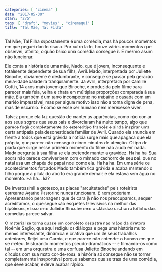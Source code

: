 ```yaml
---
categories: [ "cinema" ]
date: "2017-05-30"
stars: "2/5"
tags: [ "draft", "movies" , "cinemaqui" ]
title: "Tal Mãe, Tal Filha"
---
```

Tal Mãe, Tal Filha supostamente é uma comédia, mas há poucos momentos em que peguei dando risada. Por outro lado, houve vários momentos que observei, atônito, o quão baixo uma comédia consegue ir. E mesmo assim não funcionar.

Ele conta a história de uma mãe, Mado, que é jovem, inconsequente e totalmente dependente de sua filha, Avril. Mado, interpretada por Juliette Binoche, obviamente é deslumbrante, e consegue se passar pela geração meia-idade baladeira tranquilamente. Já Avril, interpretada por Camille Cottin, 14 anos mais jovem que Binoche, é produzida pelo filme para parecer mais feia, velha e chata em múltiplas proporções comparada à sua mãe. Ela também é um tanto incompetente no trabalho e casada com um marido imprestável, mas por algum motivo isso não a torna digna de pena, mas de escárnio. É como se esse ser humano nem merecesse viver.

Talvez porque ela faz questão de manter as aparências, como não contar aos seus sogros que seus pais e divorciaram há muito tempo, algo que parece fugir completamente do estereótipo francês e ainda inspirar uma certa antipatia pela desonestidade familiar de Avril. Quando ela anuncia em frente a todos que está grávida a notícia surge mais que apagada que ela própria, que parece não conseguir cinco minutos de atenção. O tipo de piada que surge nesse primeiro momento do filme não ajuda em nada. Mado pergunta à sua filha se ela pretende manter a gravidez. Ha ha ha. Sua sogra não parece conviver bem com o mimado cachorro de seu pai, que no natal usa um chapéu de papai noel como ela. Ha ha ha. Em uma série de acontecimentos forçados Mado também fica grávida e acaba mantendo o filho porque a pílula do aborto era grande demais e ela estava sem água no momento. Ha ha... hã?

De inverossímil a grotesco, as piadas "arquitetadas" pela roteirista estreante Agathe Pastorino nunca funcionam. E nem poderiam. Apresentando personagens que de cara já não nos preocupamos, sequer acreditamos, o que segue são esquetes televisivos na melhor das hipóteses, e isso nem Juliette Binoche nem o clássico cachorro fofinho das comédias parece salvar.

O material se torna quase um completo desastre nas mãos da diretora Noémie Saglio, que aqui redigiu os diálogos e pega uma história muito menos interessante, dinâmica e criativa que um de seus trabalhos anteriores, Beijei uma Garota, e que parece não entender o buraco em que se meteu. Misturando momentos pseudo-dramáticos -- e filmando-os como tal -- em uma orquestra e uma confusa Juliette Binoche andando em círculos com sua moto cor-de-rosa, a história só consegue não se tornar completamente insuportável porque sabemos que se trata de uma comédia, que deve acabar, e deve acabar rápido.

